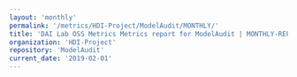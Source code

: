 ```yaml
---
layout: 'monthly'
permalink: '/metrics/HDI-Project/ModelAudit/MONTHLY/'
title: 'DAI Lab OSS Metrics Metrics report for ModelAudit | MONTHLY-REPORT-2019-02-01'
organization: 'HDI-Project'
repository: 'ModelAudit'
current_date: '2019-02-01'
---
```

